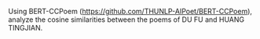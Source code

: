 Using BERT-CCPoem (https://github.com/THUNLP-AIPoet/BERT-CCPoem), analyze the cosine similarities between the poems of DU FU and HUANG TINGJIAN.
